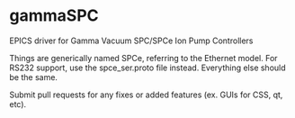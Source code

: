 # gammaSPC
EPICS driver for Gamma Vacuum SPC/SPCe Ion Pump Controllers

Things are generically named SPCe, referring to the Ethernet model.  For 
RS232 support, use the spce_ser.proto file instead.  Everything else 
should be the same.

Submit pull requests for any fixes or added features (ex. GUIs for CSS, 
qt, etc).
